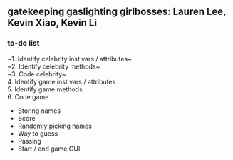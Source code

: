 gatekeeping gaslighting girlbosses: Lauren Lee, Kevin Xiao, Kevin Li
---
### to-do list
~1. Identify celebrity inst vars / attributes~  
~2. Identify celebrity methods~  
~3. Code celebrity~  
4. Identify game inst vars / attributes  
5. Identify game methods  
6. Code game
  - Storing names
  - Score
  - Randomly picking names
  - Way to guess
  - Passing
  - Start / end game
GUI

